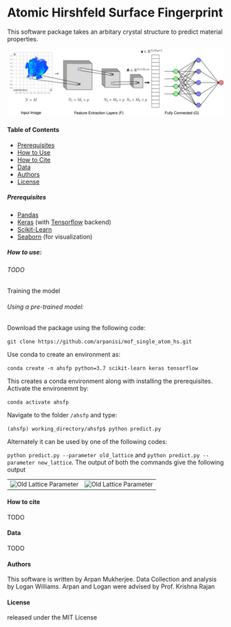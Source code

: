# Atomic Hirshfeld Surface Fingerprint

This software package takes an arbitary crystal structure to predict material properties.

![Architecture](figs/architecture.png)

#### Table of Contents

- [Prerequisites](#prerequisites)
- [How to Use](#how-to-use)
- [How to Cite](#how-to-cite)
- [Data](#data)
- [Authors](#authors)
- [License](#license)

##### Prerequisites

- [Pandas](#https://pandas.pydata.org/)
- [Keras](#https://keras.io/) (with [Tensorflow](#https://www.tensorflow.org/) backend)
- [Scikit-Learn](https://scikit-learn.org/stable/)
- [Seaborn](https://seaborn.pydata.org/) (for visualization)


##### How to use:

###### TODO

Training the model

###### Using a pre-trained model:

Download the package using the following code:

`git clone https://github.com/arpanisi/mof_single_atom_hs.git`

Use conda to create an environment as:

`conda create -n ahsfp python=3.7 scikit-learn keras tensorflow`

This creates a conda environment along with installing the prerequisites. Activate the environemnt by:

`conda activate ahsfp`

Navigate to the folder `/ahsfp` and type:

`(ahsfp) working_directory/ahsfp$ python predict.py`

Alternately it can be used by one of the following codes:

`python predict.py --parameter old_lattice` and
`python predict.py --parameter new_lattice`. The output of both the commands give the following output

<table align="center">
<td align="center">
<img src="https://github.com/arpanisi/ahsfp/blob/master/figs/old_lattice.png" alt="Old Lattice Parameter" width="450px" />
</td>
<td align="center">
<img src="https://github.com/arpanisi/ahsfp/blob/master/figs/new_lattice.png" alt="Old Lattice Parameter" width="450px" />
</td>
</table>


#### How to cite

TODO

#### Data

TODO

#### Authors

This software is written by Arpan Mukherjee. Data Collection and analysis by Logan Williams. 
Arpan and Logan were advised by Prof. Krishna Rajan

#### License

released under the MIT License




